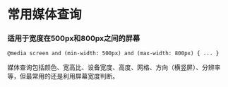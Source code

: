 # 常用媒体查询

### 适用于宽度在500px和800px之间的屏幕

`@media screen and (min-width: 500px) and (max-width: 800px) { ... }`

媒体查询包括颜色、宽高比、设备宽度、高度、网格、方向（横竖屏）、分辨率等，但最常用的还是利用屏幕宽度判断。